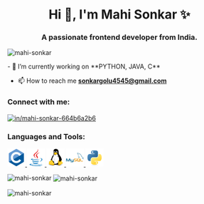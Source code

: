 <h1 align="center">Hi 👋, I'm Mahi Sonkar ✨</h1>
<h3 align="center">A passionate frontend developer from India.</h3>

<p align="left"> <img src="https://komarev.com/ghpvc/?username=mahi-sonkar&label=Profile%20views&color=0e75b6&style=flat" alt="mahi-sonkar" /> </p>
- 🔭 I’m currently working on **PYTHON, JAVA, C**

- 📫 How to reach me **sonkargolu4545@gmail.com**

<h3 align="left">Connect with me:</h3>
<p align="left">
<a href="https://linkedin.com/in/in/mahi-sonkar-664b6a2b6" target="blank"><img align="center" src="https://raw.githubusercontent.com/rahuldkjain/github-profile-readme-generator/master/src/images/icons/Social/linked-in-alt.svg" alt="in/mahi-sonkar-664b6a2b6" height="30" width="40" /></a>
</p>

<h3 align="left">Languages and Tools:</h3>
<p align="left"> <a href="https://www.cprogramming.com/" target="_blank" rel="noreferrer"> <img src="https://raw.githubusercontent.com/devicons/devicon/master/icons/c/c-original.svg" alt="c" width="40" height="40"/> </a> <a href="https://www.java.com" target="_blank" rel="noreferrer"> <img src="https://raw.githubusercontent.com/devicons/devicon/master/icons/java/java-original.svg" alt="java" width="40" height="40"/> </a> <a href="https://www.linux.org/" target="_blank" rel="noreferrer"> <img src="https://raw.githubusercontent.com/devicons/devicon/master/icons/linux/linux-original.svg" alt="linux" width="40" height="40"/> </a> <a href="https://www.mysql.com/" target="_blank" rel="noreferrer"> <img src="https://raw.githubusercontent.com/devicons/devicon/master/icons/mysql/mysql-original-wordmark.svg" alt="mysql" width="40" height="40"/> </a> <a href="https://www.python.org" target="_blank" rel="noreferrer"> <img src="https://raw.githubusercontent.com/devicons/devicon/master/icons/python/python-original.svg" alt="python" width="40" height="40"/> </a> </p>

<p><img align="left" src="https://github-readme-stats.vercel.app/api/top-langs?username=mahi-sonkar&show_icons=true&locale=en&layout=compact" alt="mahi-sonkar" /></p>

<p>&nbsp;<img align="center" src="https://github-readme-stats.vercel.app/api?username=mahi-sonkar&show_icons=true&locale=en" alt="mahi-sonkar" /></p>

<p><img align="center" src="https://github-readme-streak-stats.herokuapp.com/?user=mahi-sonkar&" alt="mahi-sonkar" /></p>
